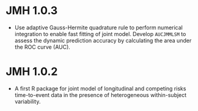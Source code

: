 # JMH 1.0.3
* Use adaptive Gauss-Hermite quadrature rule to perform numerical integration to enable fast fitting of joint model. Develop ```AUCJMMLSM``` to assess the dynamic prediction accuracy by calculating the area under the ROC curve (AUC).  

# JMH 1.0.2

* A first R package for joint model of longitudinal and competing risks time-to-event data in the presence of heterogeneous within-subject variability.